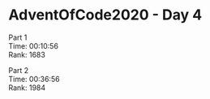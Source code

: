 # AdventOfCode2020 - Day 4

Part 1  
Time: 00:10:56   
Rank: 1683

Part 2  
Time: 00:36:56   
Rank: 1984
